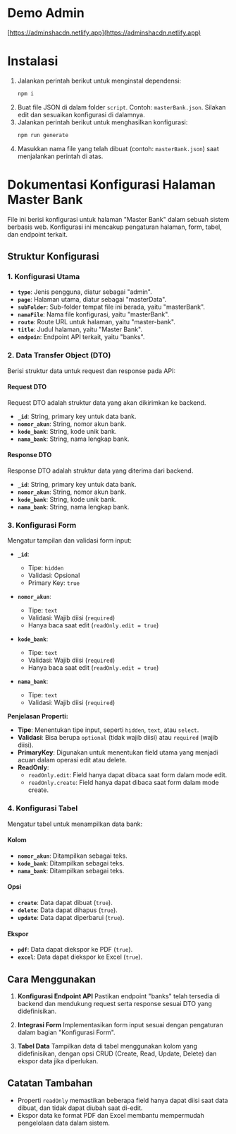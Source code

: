 # Demo Admin

[https://adminshacdn.netlify.app](https://adminshacdn.netlify.app)

# Instalasi

1. Jalankan perintah berikut untuk menginstal dependensi:
   ```bash
   npm i
   ```
2. Buat file JSON di dalam folder `script`. Contoh: `masterBank.json`. Silakan edit dan sesuaikan konfigurasi di dalamnya.
3. Jalankan perintah berikut untuk menghasilkan konfigurasi:
   ```bash
   npm run generate
   ```
4. Masukkan nama file yang telah dibuat (contoh: `masterBank.json`) saat menjalankan perintah di atas.

# Dokumentasi Konfigurasi Halaman Master Bank

File ini berisi konfigurasi untuk halaman "Master Bank" dalam sebuah sistem berbasis web. Konfigurasi ini mencakup pengaturan halaman, form, tabel, dan endpoint terkait.

## Struktur Konfigurasi

### 1. **Konfigurasi Utama**

- **`type`**: Jenis pengguna, diatur sebagai "admin".
- **`page`**: Halaman utama, diatur sebagai "masterData".
- **`subFolder`**: Sub-folder tempat file ini berada, yaitu "masterBank".
- **`namaFile`**: Nama file konfigurasi, yaitu "masterBank".
- **`route`**: Route URL untuk halaman, yaitu "master-bank".
- **`title`**: Judul halaman, yaitu "Master Bank".
- **`endpoin`**: Endpoint API terkait, yaitu "banks".

### 2. **Data Transfer Object (DTO)**

Berisi struktur data untuk request dan response pada API:

#### Request DTO

Request DTO adalah struktur data yang akan dikirimkan ke backend.

- **`_id`**: String, primary key untuk data bank.
- **`nomor_akun`**: String, nomor akun bank.
- **`kode_bank`**: String, kode unik bank.
- **`nama_bank`**: String, nama lengkap bank.

#### Response DTO

Response DTO adalah struktur data yang diterima dari backend.

- **`_id`**: String, primary key untuk data bank.
- **`nomor_akun`**: String, nomor akun bank.
- **`kode_bank`**: String, kode unik bank.
- **`nama_bank`**: String, nama lengkap bank.

### 3. **Konfigurasi Form**

Mengatur tampilan dan validasi form input:

- **`_id`**:

  - Tipe: `hidden`
  - Validasi: Opsional
  - Primary Key: `true`

- **`nomor_akun`**:

  - Tipe: `text`
  - Validasi: Wajib diisi (`required`)
  - Hanya baca saat edit (`readOnly.edit = true`)

- **`kode_bank`**:

  - Tipe: `text`
  - Validasi: Wajib diisi (`required`)
  - Hanya baca saat edit (`readOnly.edit = true`)

- **`nama_bank`**:
  - Tipe: `text`
  - Validasi: Wajib diisi (`required`)

**Penjelasan Properti:**

- **Tipe**: Menentukan tipe input, seperti `hidden`, `text`, atau `select`.
- **Validasi**: Bisa berupa `optional` (tidak wajib diisi) atau `required` (wajib diisi).
- **PrimaryKey**: Digunakan untuk menentukan field utama yang menjadi acuan dalam operasi edit atau delete.
- **ReadOnly**:
  - `readOnly.edit`: Field hanya dapat dibaca saat form dalam mode edit.
  - `readOnly.create`: Field hanya dapat dibaca saat form dalam mode create.

### 4. **Konfigurasi Tabel**

Mengatur tabel untuk menampilkan data bank:

#### Kolom

- **`nomor_akun`**: Ditampilkan sebagai teks.
- **`kode_bank`**: Ditampilkan sebagai teks.
- **`nama_bank`**: Ditampilkan sebagai teks.

#### Opsi

- **`create`**: Data dapat dibuat (`true`).
- **`delete`**: Data dapat dihapus (`true`).
- **`update`**: Data dapat diperbarui (`true`).

#### Ekspor

- **`pdf`**: Data dapat diekspor ke PDF (`true`).
- **`excel`**: Data dapat diekspor ke Excel (`true`).

## Cara Menggunakan

1. **Konfigurasi Endpoint API**
   Pastikan endpoint "banks" telah tersedia di backend dan mendukung request serta response sesuai DTO yang didefinisikan.

2. **Integrasi Form**
   Implementasikan form input sesuai dengan pengaturan dalam bagian "Konfigurasi Form".

3. **Tabel Data**
   Tampilkan data di tabel menggunakan kolom yang didefinisikan, dengan opsi CRUD (Create, Read, Update, Delete) dan ekspor data jika diperlukan.

## Catatan Tambahan

- Properti `readOnly` memastikan beberapa field hanya dapat diisi saat data dibuat, dan tidak dapat diubah saat di-edit.
- Ekspor data ke format PDF dan Excel membantu mempermudah pengelolaan data dalam sistem.
